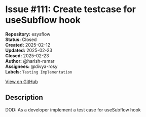 # Issue #111: Create testcase for useSubflow hook

**Repository:** esysflow  
**Status:** Closed  
**Created:** 2025-02-12  
**Updated:** 2025-02-23  
**Closed:** 2025-02-23  
**Author:** @harish-ramar  
**Assignees:** @divya-rosy  
**Labels:** `Testing Implementation`  

[View on GitHub](https://github.com/Simtestlab/esysflow/issues/111)

## Description

DOD: As a developer implement a test case for useSubflow hook
